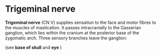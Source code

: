 # Trigeminal nerve

**Trigeminal nerve** (CN V) supplies sensation to the face and motor
fibres to the muscles of mastication. It passes intracranially to the
Gasserian ganglion, which lies within the cranium at the posterior base
of the zygomatic arch. Three sensory branches leave the ganglion:

(see **base of skull** and **eye** )
